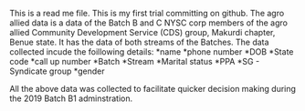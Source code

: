 This is a read me file.
This is my first trial committing on github.
The agro allied data is a data of the Batch B and C NYSC corp members of the agro allied Community Development Service (CDS) group, Makurdi chapter, Benue state.
It has the data of both streams of the Batches.
The data collected incude the foillowing details:
*name
*phone number
*DOB
*State code
*call up number
*Batch
*Stream
*Marital status
*PPA
*SG - Syndicate group
*gender

All the above data was collected to facilitate quicker decision making during the 2019 Batch B1 adminstration.